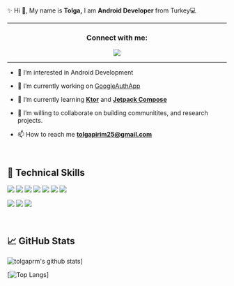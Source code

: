 ✨ Hi 👋, My name is **Tolga,** I am **Android Developer** from Turkey💻 

---

<h3 align="center">Connect with me:</h3>
<p align="center">
<a href="https://linkedin.com/in/tolga-pirim-7b0b10168"/>
<img src="https://img.shields.io/badge/LinkedIn-0077B5?style=for-the-badge&logo=linkedin&logoColor=white">
</a>
</p>

___
- 👀 I’m interested in Android Development
- 🔭 I’m currently working on [GoogleAuthApp](https://github.com/tolgaprm/GoogleAuthApp)

- 🌱 I’m currently learning **[Ktor](https://ktor.io/docs/welcome.html)** and **[Jetpack Compose](https://developer.android.com/jetpack/compose)**
- 👯 I’m willing to collaborate on building communitites, and research projects.

- 📫 How to reach me **tolgapirim25@gmail.com**

<br>

## 💼 Technical Skills

![](https://img.shields.io/badge/Code-Android-informational?style=flat&logo=android&color=01EB4F)
![](https://img.shields.io/badge/Code-Java-informational?style=flat&logo=java&color=3246FF)
![](https://img.shields.io/badge/Code-Firebase-informational?style=flat&logo=firebase&color=orange)
![](https://img.shields.io/badge/Code-Kotlin-informational?style=flat&logo=kotlin&color=blue)
![](https://img.shields.io/badge/Code-SQLite-informational?style=flat&logo=SQLite&color=003B57)
![](https://img.shields.io/badge/Code-MongoDB-informational?style=flat&logo=MongoDB&color=00ED64)
![](https://img.shields.io/badge/Code-Ktor-informational?style=flat&logo=Ktor&color=9968FE)


<div></div>

![](https://img.shields.io/badge/Tools-Postman-informational?style=flat&logo=Postman&color=orange)
![](https://img.shields.io/badge/Tools-GitHub-informational?style=flat&logo=GitHub&color=181717)
![](https://img.shields.io/badge/Tools-Git-informational?style=flat&logo=Git&color=F05032)


<br>

## 📈 GitHub Stats 

![tolgaprm's github stats](https://github-readme-stats.vercel.app/api?username=tolgaprm&show_icons=true&theme=merko)]

[![Top Langs](https://github-readme-stats.vercel.app/api/top-langs/?username=tolgaprm&layout=compact&theme=merko)]




</div>




